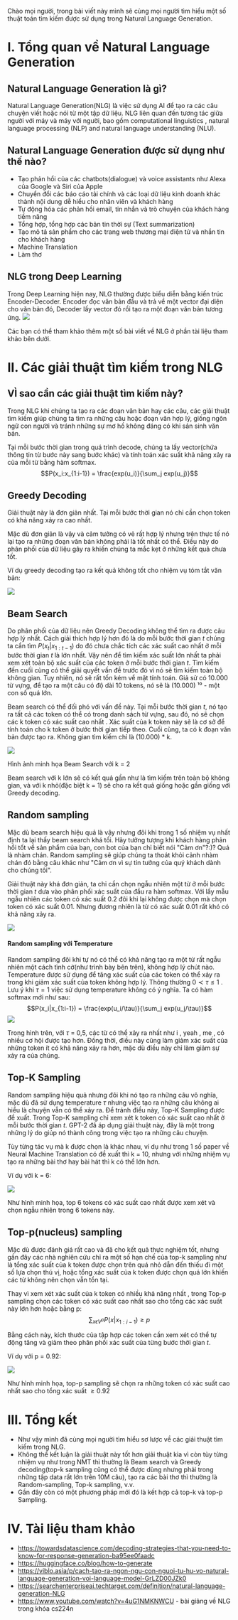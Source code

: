 Chào mọi người, trong bài viết này mình sẽ cùng mọi người tìm hiểu một số thuật toán tìm kiếm được sử dụng trong Natural Language Generation. 

# I. Tổng quan về Natural Language Generation
## Natural Language Generation là gì?
Natural Language Generation(NLG) là việc sử dụng AI để tạo ra các câu chuyện viết hoặc nói từ một tập dữ liệu. NLG liên quan đến tương tác giữa người với máy và máy với người, bao gồm computational linguistics , natural language processing (NLP) and natural language understanding (NLU).

## Natural Language Generation được sử dụng như thế nào?
- Tạo phản hồi của các chatbots(dialogue) và voice assistants như Alexa của Google và Siri của Apple
- Chuyển đổi các báo cáo tài chính và các loại dữ liệu kinh doanh khác thành nội dung dễ hiểu cho nhân viên và khách hàng
- Tự động hóa các phản hồi email, tin nhắn và trò chuyện của khách hàng tiềm năng
- Tổng hợp, tổng hợp các bản tin thời sự (Text summarization)
- Tạo mô tả sản phẩm cho các trang web thương mại điện tử và nhắn tin cho khách hàng
- Machine Translation
- Làm thơ 

## NLG trong Deep Learning
Trong Deep Learning hiện nay, NLG thường được biểu diễn bằng kiến trúc Encoder-Decoder. Encoder đọc văn bản đầu và trả về một vector đại diện cho văn bản đó, Decoder lấy vector đó rồi tạo ra một đoạn văn bản tương ứng.
![](https://images.viblo.asia/563bda41-03f3-430f-a18d-6d3afcf74354.png)

Các bạn có thể tham khảo thêm một số bài viết về NLG ở phần tài liệu tham khảo bên dưới.

# II. Các giải thuật tìm kiếm trong NLG
## VÌ sao cần các giải thuật tìm kiếm này?
Trong NLG khi chúng ta tạo ra các đoạn văn bản hay các câu, các giải thuật tìm kiếm giúp chúng ta tìm ra những câu hoặc đoạn văn hợp lý, giống ngôn ngữ con người và tránh những sự mơ hồ không đáng có khi sản sinh văn bản.

Tại mỗi bước thời gian trong quá trình decode, chúng ta lấy vector(chứa thông tin từ bước này sang bước khác) và tính toán xác suất khả năng xảy ra của mỗi từ bằng hàm softmax. 
$$P(x_i:x_{1:i-1}) = \frac{exp(u_i)}{\sum_j exp(u_j)}$$
## Greedy Decoding
Giải thuật này là đơn giản nhất. Tại mỗi bước thời gian nó chỉ cần chọn token có khả năng xảy ra cao nhất. 

Mặc dù đơn giản là vậy và cảm tưởng có vẻ rất hợp lý nhưng trên thực tế nó lại tạo ra những đoạn văn bản không phải là tốt nhất có thể. Điều này do phân phối của dữ liệu gây ra khiến chúng ta mắc kẹt ở những kết quả chưa tốt.

Ví dụ greedy decoding tạo ra kết quả không tốt cho nhiệm vụ tóm tắt văn bản:

![](https://images.viblo.asia/709fbf29-e49c-4bea-8c29-45f7965e0832.png)

## Beam Search
Do phân phối của dữ liệu nên Greedy Decoding không thể tìm ra được câu hợp lý nhất. Cách giải thích hợp lý hơn đó là do mỗi bước thời gian $t$ chúng ta cần tìm $P(x_t|x_{1:t-1})$ do đó chưa chắc tích các xác suất cao nhất ở mỗi bước thời gian $t$ là lớn nhất. Vậy nên để tìm kiếm xác suất lớn nhất ta phải xem xét toàn bộ xác suất của các token ở mỗi bước thời gian $t$. Tìm kiếm đến cuối cùng có thể giải quyết vấn đề trước đó vì nó sẽ tìm kiếm toàn bộ không gian. Tuy nhiên, nó sẽ rất tốn kém về mặt tính toán. Giả sử có 10.000 từ vựng, để tạo ra một câu có độ dài 10 tokens, nó sẽ là (10.000) ¹⁰ - một con số quá lớn.

Beam search có thể đối phó với vấn đề này. Tại mỗi bước thời gian $t$, nó tạo ra tất cả các token có thể có trong danh sách từ vựng, sau đó, nó sẽ chọn các k token có xác suất cao nhất . Xác suất của k token này sẽ là cơ sở để tính toán cho k token ở bước thời gian tiếp theo. Cuối cùng, ta có k đoạn văn bản được tạo ra. Không gian tìm kiếm chỉ là (10.000) * k.

![](https://images.viblo.asia/beefeb13-6343-4e22-9ad4-7e343e423c44.png)

 Hình ảnh minh họa Beam Search với k = 2
 
 Beam search với k lớn sẽ có kết quả gần như là tìm kiếm trên toàn bộ không gian, và với k nhỏ(đặc biệt k = 1) sẽ cho ra kết quả giống hoặc gần giống với Greedy decoding. 
 
 ## Random sampling
 Mặc dù beam search hiệu quả là vậy nhưng đôi khi trong 1 số nhiệm vụ nhất định ta lại thấy beam search khá tồi.
Hãy tưởng tượng khi khách hàng phản hồi tốt về sản phẩm của bạn, con bot của bạn chỉ biết nói "Cảm ơn"?:)? Quá là nhàm chán. Random sampling sẽ giúp chúng ta thoát khỏi cảnh nhàm chán đó bằng câu khác như "Cảm ơn vì sự tin tưởng của quý khách dành cho chúng tôi".

Giải thuật này khá đơn giản, ta chỉ cần chọn ngẫu nhiên một từ ở mỗi bước thời gian $t$ dưa vào phân phối xác suất của đầu ra hàm softmax. Với lấy mẫu ngẫu nhiên các token có xác suất 0.2 đôi khi lại không được chọn mà chọn token có xác suất 0.01. Nhưng đương nhiên là từ có xác suất 0.01 rất khó có khả năng xảy ra.

![](https://images.viblo.asia/2368c6b2-9b80-49a7-8ba8-8e6f479f6b3e.png)
#### Random sampling với Temperature 
Random sampling đôi khi tự nó có thể có khả năng tạo ra một từ rất ngẫu nhiên một cách tình cờ(như trình bày bên trên), không hợp lý chút nào. Temperature được sử dụng để tăng xác suất của các token có thể xảy ra trong khi giảm xác suất của token không hợp lý. Thông thường  $0 \prec \tau \leq 1$ .  Lưu ý khi $\tau = 1$ việc sử dụng temperature không có ý nghĩa. Ta có hàm softmax mới như sau:
$$P(x_i|x_{1:i-1}) = \frac{exp(u_i/\tau)}{\sum_j exp(u_j/\tau)}$$
![](https://images.viblo.asia/c547ac4c-39ec-431e-955c-7e88808e7b08.png)

Trong hình trên, với $\tau$ = 0,5, các từ có thể xảy ra nhất như i , yeah , me , có nhiều cơ hội được tạo hơn. Đồng thời, điều này cũng làm giảm xác suất của những token ít có khả năng xảy ra hơn, mặc dù điều này chỉ làm giảm sự xảy ra của chúng.

## Top-K Sampling
Random sampling hiệu quả nhưng đôi khi nó tạo ra những câu vô nghĩa, mặc dù đã sử dụng temperature $\tau$ nhưng việc tạo ra những câu không ai hiểu là chuyện vẫn có thể xảy ra. Để tránh điều này, Top-K Sampling được đề xuất. 
Trong Top-K sampling chỉ xem xét k token có xác suất cao nhất ở mỗi bước thời gian $t$. GPT-2 đã áp dụng giải thuật này, đây là một trong những lý do giúp nó thành công trong việc tạo ra những câu chuyện.

Tùy từng tác vụ mà k được chọn là khác nhau, ví dụ như trong 1 số paper về Neural Machine Translation có đề xuất thì k = 10, nhưng với những nhiệm vụ tạo ra những bài thơ hay bài hát thì k có thể lớn hơn.

Ví dụ với k = 6:

![](https://images.viblo.asia/c7f87bf1-23fd-4a27-888d-50025f43795c.png)

Như hình minh họa, top 6 tokens có xác suất cao nhất được xem xét và chọn ngẫu nhiên trong 6 tokens này. 

## Top-p(nucleus) sampling

Mặc dù được đánh giá rất cao và đã cho kết quả thực nghiệm tốt, nhưng gần đây các nhà nghiên cứu chỉ ra một số hạn chế của top-k sampling như là tổng xác suất của k token được chọn trên quá nhỏ dẫn đến thiếu đi một số lựa chọn thú vị, hoặc tổng xác suất của k token được chọn quá lớn khiến các từ không nên chọn vẫn tồn tại.

Thay vì xem xét xác suất của k token có nhiều khả năng nhất , trong Top-p sampling chọn các token có xác suất cao nhất sao cho tổng các xác suất này lớn hơn hoặc bằng p: 
$$ \sum_{x\epsilon V^p} P(x|x_{1:i-1}) \geq p$$

Bằng cách này, kích thước của tập hợp các token cần xem xét có thể tự động tăng và giảm theo phân phối xác suất của từng bước thời gian $t$.

Ví dụ với p = 0.92:

![](https://images.viblo.asia/18789469-b9d5-47ab-bb2f-179416d502a2.png)

Như hình minh họa, top-p sampling sẽ chọn ra những token có xác suất cao nhất sao cho tổng xác suất $\geq 0.92$

# III. Tổng kết

- Như vậy mình đã cùng mọi người tìm hiểu sơ lược về các giải thuật tìm kiếm trong NLG.
- Không thể kết luận là giải thuật này tốt hơn giải thuật kia vì còn tùy từng nhiệm vụ như trong NMT thì thường là Beam search và Greedy decoding(top-k sampling cũng có thể được dùng nhưng phải trong những tập data rất lớn trên 10M câu), tạo ra các bài thơ thì thường là Random-sampling, Top-k sampling, v.v.
- Gần đây còn có một phương pháp mới đó là kết hợp cả top-k và top-p Sampling.

# IV. Tài liệu tham khảo

- https://towardsdatascience.com/decoding-strategies-that-you-need-to-know-for-response-generation-ba95ee0faadc 
- https://huggingface.co/blog/how-to-generate 
- https://viblo.asia/p/cach-tao-ra-ngon-ngu-con-nguoi-tu-hu-vo-natural-language-generation-voi-language-model-GrLZD00JZk0
- https://searchenterpriseai.techtarget.com/definition/natural-language-generation-NLG
- https://www.youtube.com/watch?v=4uG1NMKNWCU - bài giảng về NLG trong khóa cs224n